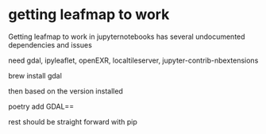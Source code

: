 # getting leafmap to work

Getting leafmap to work in jupyternotebooks has several undocumented
dependencies and issues

need gdal, ipyleaflet, openEXR, localtileserver, jupyter-contrib-nbextensions

brew install gdal  

then based on the version installed 

poetry add GDAL==<version>

rest should be straight forward with pip


